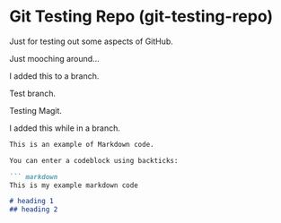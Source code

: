 # Git Testing Repo (git-testing-repo)

Just for testing out some aspects of GitHub.

Just mooching around...

I added this to a branch.

Test branch.

Testing Magit.

I added this while in a branch.

``` markdown
This is an example of Markdown code.

You can enter a codeblock using backticks:

``` markdown
This is my example markdown code

# heading 1
## heading 2

```

```
